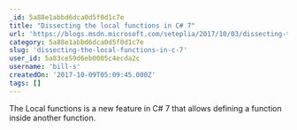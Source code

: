 ```yaml
---
_id: 5a88e1abbd6dca0d5f0d1c7e
title: "Dissecting the local functions in C# 7"
url: 'https://blogs.msdn.microsoft.com/seteplia/2017/10/03/dissecting-the-local-functions-in-c-7/'
category: 5a88e1abbd6dca0d5f0d1c7e
slug: 'dissecting-the-local-functions-in-c-7'
user_id: 5a83ce59d6eb0005c4ecda2c
username: 'bill-s'
createdOn: '2017-10-09T05:09:45.000Z'
tags: []
---
```


The Local functions is a new feature in C# 7 that allows defining a function inside another function.
